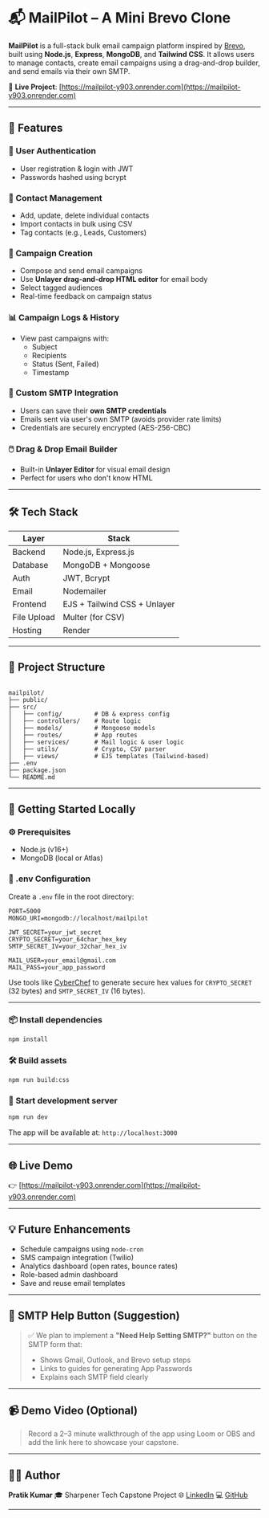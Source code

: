 # 📬 MailPilot – A Mini Brevo Clone

**MailPilot** is a full-stack bulk email campaign platform inspired by [Brevo](https://www.brevo.com/), built using **Node.js**, **Express**, **MongoDB**, and **Tailwind CSS**. It allows users to manage contacts, create email campaigns using a drag-and-drop builder, and send emails via their own SMTP.

🔗 **Live Project**: [https://mailpilot-y903.onrender.com](https://mailpilot-y903.onrender.com)

---

## 🚀 Features

### 👤 User Authentication

- User registration & login with JWT
- Passwords hashed using bcrypt

### 📇 Contact Management

- Add, update, delete individual contacts
- Import contacts in bulk using CSV
- Tag contacts (e.g., Leads, Customers)

### 📨 Campaign Creation

- Compose and send email campaigns
- Use **Unlayer drag-and-drop HTML editor** for email body
- Select tagged audiences
- Real-time feedback on campaign status

### 📊 Campaign Logs & History

- View past campaigns with:
  - Subject
  - Recipients
  - Status (Sent, Failed)
  - Timestamp

### 🔐 Custom SMTP Integration

- Users can save their **own SMTP credentials**
- Emails sent via user's own SMTP (avoids provider rate limits)
- Credentials are securely encrypted (AES-256-CBC)

### 🖱️ Drag & Drop Email Builder

- Built-in **Unlayer Editor** for visual email design
- Perfect for users who don't know HTML

---

## 🛠 Tech Stack

| Layer       | Stack                        |
| ----------- | ---------------------------- |
| Backend     | Node.js, Express.js          |
| Database    | MongoDB + Mongoose           |
| Auth        | JWT, Bcrypt                  |
| Email       | Nodemailer                   |
| Frontend    | EJS + Tailwind CSS + Unlayer |
| File Upload | Multer (for CSV)             |
| Hosting     | Render                       |

---

## 📁 Project Structure

```

mailpilot/
├── public/
├── src/
│   ├── config/         # DB & express config
│   ├── controllers/    # Route logic
│   ├── models/         # Mongoose models
│   ├── routes/         # App routes
│   ├── services/       # Mail logic & user logic
│   ├── utils/          # Crypto, CSV parser
│   ├── views/          # EJS templates (Tailwind-based)
├── .env
├── package.json
└── README.md

```

---

## 🧪 Getting Started Locally

### ⚙️ Prerequisites

- Node.js (v16+)
- MongoDB (local or Atlas)

### 🔐 .env Configuration

Create a `.env` file in the root directory:

```env
PORT=5000
MONGO_URI=mongodb://localhost/mailpilot

JWT_SECRET=your_jwt_secret
CRYPTO_SECRET=your_64char_hex_key
SMTP_SECRET_IV=your_32char_hex_iv

MAIL_USER=your_email@gmail.com
MAIL_PASS=your_app_password
```

Use tools like [CyberChef](https://gchq.github.io/CyberChef/) to generate secure hex values for `CRYPTO_SECRET` (32 bytes) and `SMTP_SECRET_IV` (16 bytes).

---

### 📦 Install dependencies

```bash
npm install
```

### 🛠 Build assets

```bash
npm run build:css
```

### 🚀 Start development server

```bash
npm run dev
```

The app will be available at: `http://localhost:3000`

---

## 🌐 Live Demo

👉 [https://mailpilot-y903.onrender.com](https://mailpilot-y903.onrender.com)

---

## 💡 Future Enhancements

- Schedule campaigns using `node-cron`
- SMS campaign integration (Twilio)
- Analytics dashboard (open rates, bounce rates)
- Role-based admin dashboard
- Save and reuse email templates

---

## 🙋 SMTP Help Button (Suggestion)

> ✅ We plan to implement a **"Need Help Setting SMTP?"** button on the SMTP form that:
>
> - Shows Gmail, Outlook, and Brevo setup steps
> - Links to guides for generating App Passwords
> - Explains each SMTP field clearly

---

## 📹 Demo Video (Optional)

> Record a 2–3 minute walkthrough of the app using Loom or OBS and add the link here to showcase your capstone.

---

## 👨‍💻 Author

**Pratik Kumar**
🎓 Sharpener Tech Capstone Project
🌐 [LinkedIn](https://www.linkedin.com/)
💻 [GitHub](https://github.com/)

---
